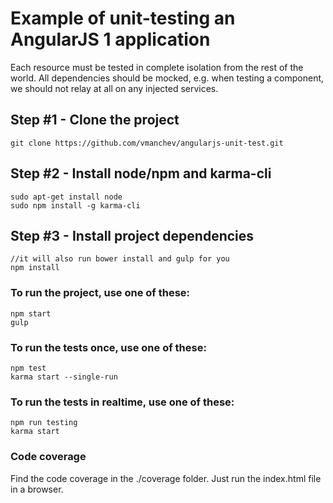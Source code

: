 # Example of unit-testing an AngularJS 1 application

Each resource must be tested in complete isolation from the rest of the world. 
All dependencies should be mocked, e.g. when testing a component, we should not 
relay at all on any injected services. 

## Step #1 - Clone the project
```
git clone https://github.com/vmanchev/angularjs-unit-test.git
```

## Step #2 - Install node/npm and karma-cli
```
sudo apt-get install node
sudo npm install -g karma-cli
```

## Step #3 - Install project dependencies
```
//it will also run bower install and gulp for you 
npm install 
```

### To run the project, use one of these:
```
npm start
gulp
```

### To run the tests once, use one of these:
```
npm test
karma start --single-run
```

### To run the tests in realtime, use one of these:
```
npm run testing
karma start
```

### Code coverage
Find the code coverage in the ./coverage folder. Just run the index.html file in a browser.